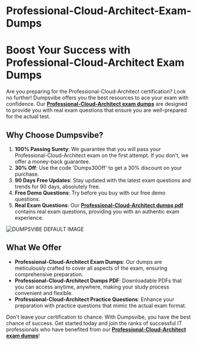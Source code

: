 # Professional-Cloud-Architect-Exam-Dumps
# Boost Your Success with Professional-Cloud-Architect Exam Dumps

Are you preparing for the Professional-Cloud-Architect certification? Look no further! Dumpsvibe offers you the best resources to ace your exam with confidence. Our **[Professional-Cloud-Architect exam dumps](https://www.dumpsvibe.com/google/professional-cloud-architect-dumps.html)** are designed to provide you with real exam questions that ensure you are well-prepared for the actual test.

## Why Choose Dumpsvibe?

1. **100% Passing Surety**: We guarantee that you will pass your Professional-Cloud-Architect exam on the first attempt. If you don't, we offer a money-back guarantee.
2. **30% Off**: Use the code 'Dumps30Off' to get a 30% discount on your purchase.
3. **90 Days Free Updates**: Stay updated with the latest exam questions and trends for 90 days, absolutely free.
4. **Free Demo Questions**: Try before you buy with our free demo questions.
5. **Real Exam Questions**: Our **[Professional-Cloud-Architect dumps pdf](https://www.dumpsvibe.com/google/professional-cloud-architect-dumps.html)** contains real exam questions, providing you with an authentic exam experience.

![DUMPSVIBE DEFAULT IMAGE](https://github.com/user-attachments/assets/89afb778-0fcb-498a-958c-a21b7d06427c)


## What We Offer

- **Professional-Cloud-Architect Exam Dumps**: Our dumps are meticulously crafted to cover all aspects of the exam, ensuring comprehensive preparation.
- **Professional-Cloud-Architect Dumps PDF**: Downloadable PDFs that you can access anytime, anywhere, making your study process convenient and flexible.
- **Professional-Cloud-Architect Practice Questions**: Enhance your preparation with practice questions that mimic the actual exam format.

Don't leave your certification to chance. With Dumpsvibe, you have the best chance of success. Get started today and join the ranks of successful IT professionals who have benefited from our **[Professional-Cloud-Architect exam dumps](https://www.dumpsvibe.com/google/professional-cloud-architect-dumps.html)**!
